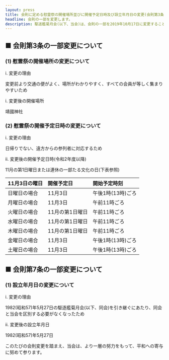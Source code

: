 ```yaml
---
layout: press
title: 会則に定める慰霊祭の開催場所並びに開催予定日時及び設立年月日の変更(会則第3条「活動の種類」及び第7条「設立と解散」の一部変更)に関するお知らせ
headline: 会則の一部を変更します。
description: 駆逐艦菊月会(以下、当会)は、会則の一部を2019年10月17日に変更することを当会の最高意思決定機関である連絡会で決議しましたので、下記のとおりお知らせします。
---
```

## ■ 会則第3条の一部変更について
### (1) 慰霊祭の開催場所の変更について

i. 変更の理由

変更前より交通の便がよく、場所がわかりやすく、すべての会員が等しく集まりやすいため

i. 変更後の開催場所

靖國神社

### (2) 慰霊祭の開催予定日時の変更について

i. 変更の理由

日帰りでない、遠方からの参列者に対応するため

ii. 変更後の開催予定日時(令和2年度以降)

11月の第1日曜日または連休の一部たる文化の日(下表参照)

|11月3日の曜日|開催予定日|開始予定時刻|
|:---|:---|:---|
|日曜日の場合|11月3日|午後1時(13時)ごろ|
|月曜日の場合|11月3日|午前11時ごろ|
|火曜日の場合|11月の第1日曜日|午前11時ごろ|
|水曜日の場合|11月の第1日曜日|午前11時ごろ|
|木曜日の場合|11月の第1日曜日|午前11時ごろ|
|金曜日の場合|11月3日|午後1時(13時)ごろ|
|土曜日の場合|11月3日|午後1時(13時)ごろ|

## ■ 会則第7条の一部変更について
### (1) 設立年月日の変更について

i. 変更の理由

1982(昭和57)年5月27日の駆逐艦菊月会(以下、同会)を引き継ぐにあたり、同会と当会を区別する必要がなくなったため

ii. 変更後の設立年月日

1982(昭和57)年5月27日

このたびの会則変更を踏まえ、当会は、より一層の努力をもって、平和への寄与に努めて参ります。
